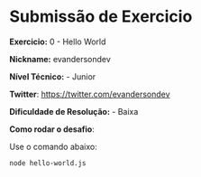 # Submissão de Exercicio

**Exercicio:** 0 - Hello World

**Nickname:** evandersondev

**Nível Técnico:** - Junior

**Twitter**: https://twitter.com/evandersondev

**Dificuldade de Resolução:** - Baixa

**Como rodar o desafio**: 

Use o comando abaixo: 
```bash
node hello-world.js
```